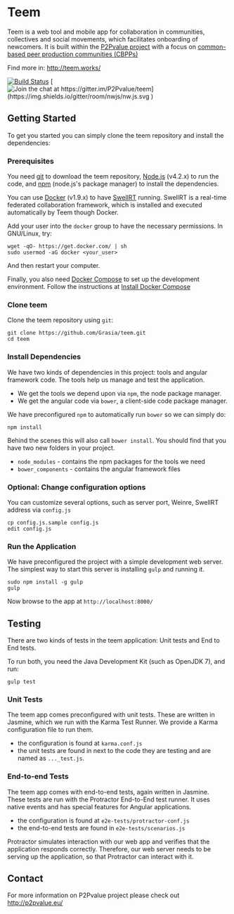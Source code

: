 # Teem

Teem is a web tool and mobile app for collaboration in communities, collectives and social movements, which facilitates onboarding of newcomers. It is built within the [P2Pvalue project](http://p2pvalue.eu/) with a focus on [common-based peer production communities (CBPPs)](https://en.wikipedia.org/wiki/Commons-based_peer_production)

Find more in:
http://teem.works/

[![Build Status](https://travis-ci.org/Grasia/teem.svg?branch=master)](https://travis-ci.org/Grasia/teem)
[![Join the chat at https://gitter.im/P2Pvalue/teem](https://img.shields.io/gitter/room/nwjs/nw.js.svg
)](https://gitter.im/P2Pvalue/teem)

## Getting Started

To get you started you can simply clone the teem repository and install the dependencies:

### Prerequisites

You need [git](http://git-scm.com/) to download the teem repository, [Node.js](http://nodejs.org/) (v4.2.x)
to run the code, and [npm](https://www.npmjs.com/) (node.js's package manager) to install the dependencies.

You can use [Docker](https://docs.docker.com/installation/) (v1.9.x) to have
[SwellRT](https://github.com/P2Pvalue/swellrt) running. SwellRT is a real-time
federated collaboration framework, which is installed and executed automatically by Teem though Docker.

Add your user into the `docker` group to have the necessary permissions. In GNU/Linux, try:

```
wget -qO- https://get.docker.com/ | sh
sudo usermod -aG docker <your_user>
```

And then restart your computer.

Finally, you also need [Docker Compose](https://docs.docker.com/compose/) to set up the development environment. Follow the instructions at [Install Docker Compose](https://docs.docker.com/compose/install/)

### Clone teem

Clone the teem repository using `git`:

```
git clone https://github.com/Grasia/teem.git
cd teem
```

### Install Dependencies

We have two kinds of dependencies in this project: tools and angular framework code.  The tools help
us manage and test the application.

* We get the tools we depend upon via `npm`, the node package manager.
* We get the angular code via `bower`, a client-side code package manager.

We have preconfigured `npm` to automatically run `bower` so we can simply do:

```
npm install
```

Behind the scenes this will also call `bower install`.  You should find that you have two new
folders in your project.

* `node_modules` - contains the npm packages for the tools we need
* `bower_components` - contains the angular framework files

### Optional: Change configuration options

You can customize several options, such as server port, Weinre, SwellRT address via `config.js`

```
cp config.js.sample config.js
edit config.js
```

### Run the Application

We have preconfigured the project with a simple development web server.  The simplest way to start
this server is installing `gulp` and running it.

```
sudo npm install -g gulp
gulp
```

Now browse to the app at `http://localhost:8000/`


## Testing

There are two kinds of tests in the teem application: Unit tests and End to End tests.

To run both, you need the Java Development Kit (such as OpenJDK 7), and run:

```
gulp test
```

### Unit Tests

The teem app comes preconfigured with unit tests. These are written in
Jasmine, which we run with the Karma Test Runner. We provide a Karma
configuration file to run them.

* the configuration is found at `karma.conf.js`
* the unit tests are found in next to the code they are testing and are named as `..._test.js`.

### End-to-end Tests

The teem app comes with end-to-end tests, again written in Jasmine. These tests
are run with the Protractor End-to-End test runner.  It uses native events and has
special features for Angular applications.

* the configuration is found at `e2e-tests/protractor-conf.js`
* the end-to-end tests are found in `e2e-tests/scenarios.js`

Protractor simulates interaction with our web app and verifies that the application responds
correctly. Therefore, our web server needs to be serving up the application, so that Protractor
can interact with it.

## Contact

For more information on P2Pvalue project please check out http://p2pvalue.eu/
